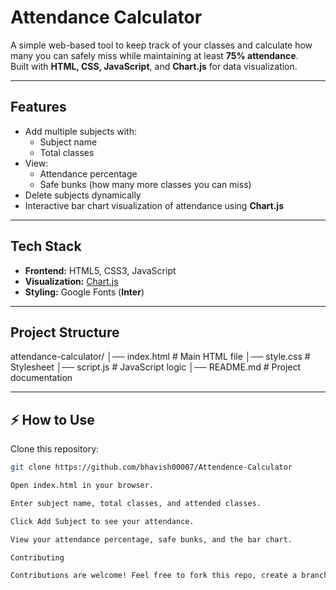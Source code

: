 #  Attendance Calculator

A simple web-based tool to keep track of your classes and calculate how many you can safely miss while maintaining at least **75% attendance**.  
Built with **HTML, CSS, JavaScript**, and **Chart.js** for data visualization.

---

## Features

- Add multiple subjects with:
  - Subject name
  - Total classes
- View:
  - Attendance percentage
  - Safe bunks (how many more classes you can miss)
- Delete subjects dynamically
- Interactive bar chart visualization of attendance using **Chart.js**

---

## Tech Stack

- **Frontend:** HTML5, CSS3, JavaScript
- **Visualization:** [Chart.js](https://www.chartjs.org/)
- **Styling:** Google Fonts (**Inter**)

---

##  Project Structure
attendance-calculator/
│── index.html # Main HTML file
│── style.css # Stylesheet
│── script.js # JavaScript logic 
│── README.md # Project documentation

---

## ⚡ How to Use

Clone this repository:

   ```bash
   git clone https://github.com/bhavish00007/Attendence-Calculator

Open index.html in your browser.

Enter subject name, total classes, and attended classes.

Click Add Subject to see your attendance.

View your attendance percentage, safe bunks, and the bar chart.

Contributing

Contributions are welcome! Feel free to fork this repo, create a branch, and submit a pull request.
